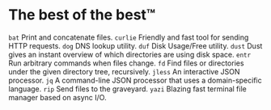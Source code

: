 # The best of the best™

`bat` Print and concatenate files.
`curlie` Friendly and fast tool for sending HTTP requests.
`dog` DNS lookup utility.
`duf` Disk Usage/Free utility.
`dust` Dust gives an instant overview of which directories are using disk space.
`entr` Run arbitrary commands when files change.
`fd` Find files or directories under the given directory tree, recursively.
`jless` An interactive JSON processor.
`jq` A command-line JSON processor that uses a domain-specific language.
`rip` Send files to the graveyard.
`yazi` Blazing fast terminal file manager based on async I/O.
